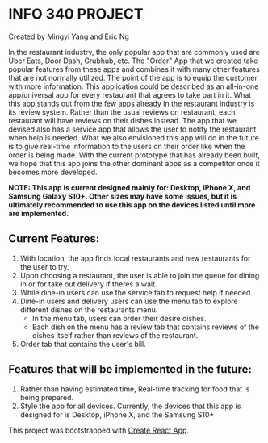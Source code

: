 # INFO 340 PROJECT
Created by Mingyi Yang and Eric Ng

In the restaurant industry, the only popular app that are commonly used are Uber Eats, Door Dash, Grubhub, etc. The "Order" App that we created take popular features from these apps and combines it with many other features that are not normally utilized. The point of the app is to equip the customer with more information. This application could be described as an all-in-one app/universal app for every restaurant that agrees to take part in it. What this app stands out from the few apps already in the restaurant industry is its review system. Rather than the usual reviews on restaurant, each restaurant will have reviews on their dishes instead. The app that we devised also has a service app that allows the user to notify the restaurant when help is needed. What we also envisioned this app will do in the future is to give real-time information to the users on their order like when the order is being made. With the current prototype that has already been built, we hope that this app joins the other dominant apps as a competitor once it becomes more developed.

**NOTE: This app is current designed mainly for: Desktop, iPhone X, and Samsung Galaxy S10+. Other sizes may have some issues, but it is ultimately recommended to use this app on the devices listed until more are implemented.** 



## Current Features:
1. With location, the app finds local restaurants and new restaurants for the user to try.
2. Upon choosing a restaurant, the user is able to join the queue for dining in or for take out delivery if theres a wait.
3. While dine-in users can use the service tab to request help if needed.
4. Dine-in users and delivery users can use the menu tab to explore different dishes on the restaurants menu.
   - In the menu tab, users can order their desire dishes.
   - Each dish on the menu has a review tab that contains reviews of the dishes itself rather than reviews of the restaurant.
5. Order tab that contains the user's bill.



## Features that will be implemented in the future:
1. Rather than having estimated time, Real-time tracking for food that is being prepared.
2. Style the app for all devices. Currently, the devices that this app is designed for is Desktop, iPhone X, and the Samsung S10+



This project was bootstrapped with [Create React App](https://github.com/facebook/create-react-app).
